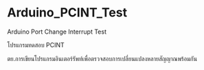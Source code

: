 # Arduino_PCINT_Test
Arduino Port Change Interrupt Test

โปรแกรมทดสอบ PCINT 

ตย.การเขียนโปรแกรมอินเตอร์รัพท์เพื่อตรวจสอบการเปลี่ยนแปลงหลายสัญญาณพร้อมกัน
